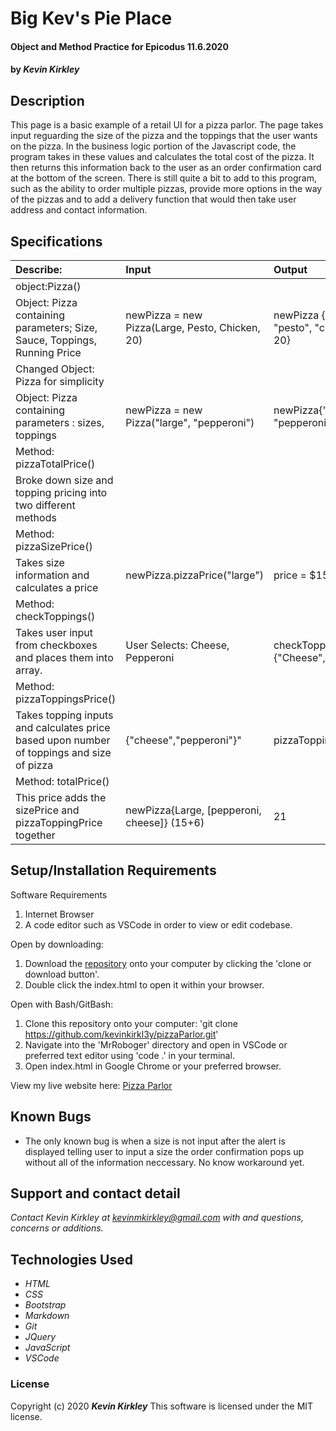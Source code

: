 # Big Kev's Pie Place

#### Object and Method Practice for Epicodus 11.6.2020

#### by _**Kevin Kirkley**_

## Description
This page is a basic example of a retail UI for a pizza parlor. The page takes input reguarding the size of the pizza and the toppings that the user wants on the pizza. In the business logic portion of the Javascript code, the program takes in these values and calculates the total cost of the pizza. It then returns this information back to the user as an order confirmation card at the bottom of the screen. There is still quite a bit to add to this program, such as the ability to order multiple pizzas, provide more options in the way of the pizzas and to add a delivery function that would then take user address and contact information. 
 

## Specifications

| Describe: | Input | Output |
| :-----------------------------------| :------------- | :------------- |
| object:Pizza() | | |
| Object: Pizza containing parameters; Size, Sauce, Toppings, Running Price| newPizza = new Pizza(Large, Pesto, Chicken, 20) | newPizza {"large", "pesto", "chicken", 20} |
|Changed Object: Pizza for simplicity | | |
| Object: Pizza containing parameters : sizes, toppings | newPizza = new Pizza("large", "pepperoni") | newPizza{"large", "pepperoni"} |
| Method: pizzaTotalPrice() | | |
|Broke down size and topping pricing into two different methods | | |
| Method: pizzaSizePrice() | | | 
| Takes size information and calculates a price | newPizza.pizzaPrice("large") | price = $15 |
| Method: checkToppings() | | |
| Takes user input from checkboxes and places them into array. | User Selects: Cheese, Pepperoni | checkToppings  {"Cheese","Pepperoni}
| Method: pizzaToppingsPrice() | | | 
| Takes topping inputs and calculates price based upon number of toppings and size of pizza| {"cheese","pepperoni"}" | pizzaToppingPrice = 2 | 
| Method: totalPrice() | | |
| This price adds the sizePrice and pizzaToppingPrice together | newPizza{Large, [pepperoni, cheese]} (15+6) | 21 |






## Setup/Installation Requirements

Software Requirements
1. Internet Browser
2. A code editor such as VSCode in order to view or edit codebase. 

Open by downloading:
1. Download the [repository](https://github.com/kevinkirkl3y/pizzaParlor.git) onto your computer by clicking the 'clone or download button'.
2. Double click the index.html to open it within your browser.

Open with Bash/GitBash:
1. Clone this repository onto your computer: 'git clone https://github.com/kevinkirkl3y/pizzaParlor.git'
2. Navigate into the 'MrRoboger' directory and open in VSCode or preferred text editor using 'code .' in your terminal.
3. Open index.html in Google Chrome or your preferred browser. 

View my live website here: 
[Pizza Parlor](kevinkirkl3y.github.io/pizzaParlor/)

## Known Bugs
* The only known bug is when a size is not input after the alert is displayed telling user to input a size the order confirmation pops up without all of the information neccessary. No know workaround yet. 



## Support and contact detail

_Contact Kevin Kirkley at [kevinmkirkley@gmail.com](mailto:kevinmkirkley@gmail.com) with and questions, concerns or additions._

## Technologies Used 

* _HTML_
* _CSS_
* _Bootstrap_
* _Markdown_
* _Git_
* _JQuery_
* _JavaScript_
* _VSCode_

### License

Copyright (c) 2020 **_Kevin Kirkley_**
This software is licensed under the MIT license.